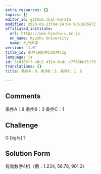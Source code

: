 ```yaml
---
extra_resources: {}
topics: []
editor_id: github.cbal-kurata
modified: 2020-09-23T04:24:04.986180667Z
affiliated_institute:
  url: https://www.kyushu-u.ac.jp
  en_name: Kyushu University
  name: 九州大学
version: '1.0'
title_id: 条件a9条件b3条件c1g
language: ja
id: 5c0165ff-e8c2-4314-8cdc-c7703bbf1ff9
translations: {}
title: 条件A：9，条件B：3，条件C：1，G

---
```


## Comments
条件A：9
条件B：3
条件C：1

## Challenge
G [kg/s] ?

## Solution Form
有効数字4桁（例：1.234,  56.78,  901.2）




